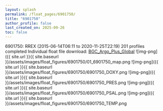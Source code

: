 ```yaml
---
layout: splash
permalink: /float_pages/6901750/
title: "6901750"
author_profile: false
last_created_on: 2025-09-26
toc: false
---
```

 
6901750: RREX (2015-06-14T06:11 to 2020-11-25T22:19)
201 profiles completed
Individual float file download: [BGC_Argo_Plus_Global](https://ftp.soest.hawaii.edu/bgc_argo_plus/Individual_Floats/outliers_removed/6901750_Sprof_processed.nc)
![img-png]({{ site.url }}{{ site.baseurl }}/assets/images/float_figures/6901750/01_6901750_map.png
![img-png]({{ site.url }}{{ site.baseurl }}/assets/images/float_figures/6901750/6901750_DOXY.png
![img-png]({{ site.url }}{{ site.baseurl }}/assets/images/float_figures/6901750/6901750_PRES.png
![img-png]({{ site.url }}{{ site.baseurl }}/assets/images/float_figures/6901750/6901750_PSAL.png
![img-png]({{ site.url }}{{ site.baseurl }}/assets/images/float_figures/6901750/6901750_TEMP.png
